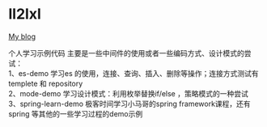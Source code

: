 # ll2lxl 
   [My blog](https://blog.csdn.net/weixin_40705080)
   
   个人学习示例代码 主要是一些中间件的使用或者一些编码方式、设计模式的尝试：  
   1、es-demo 学习es 的使用，连接、查询、插入、删除等操作；连接方式测试有templete 和 repository  
   2、mode-demo 学习设计模式：利用枚举替换if/else ，策略模式的一种尝试    
   3、spring-learn-demo 极客时间学习小马哥的spring framework课程，还有spring 等其他的一些学习过程的demo示例  
